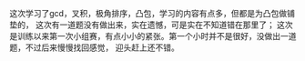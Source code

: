 这次学习了gcd，叉积，极角排序，凸包，学习的内容有点多，但都是为凸包做铺垫的，
这次有一道题没有做出来，实在遗憾，可是实在不知道错在那里了；
这次是训练以来第一次小组赛，有点小小的紧张。第一个小时并不是很好，没做出一道题，不过后来慢慢找回感觉，
迎头赶上还不错。
